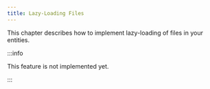 ```yaml
---
title: Lazy-Loading Files
---
```


This chapter describes how to implement lazy-loading of files in your entities.

:::info

This feature is not implemented yet.

:::